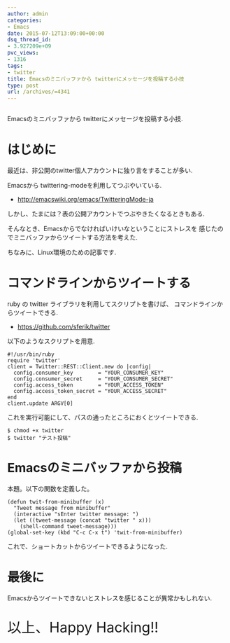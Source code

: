 ```yaml
---
author: admin
categories:
- Emacs
date: 2015-07-12T13:09:00+00:00
dsq_thread_id:
- 3.927209e+09
pvc_views:
- 1316
tags:
- twitter
title: Emacsのミニバッファから twitterにメッセージを投稿する小技
type: post
url: /archives/=4341
---
```


<img alt="" src="https://futurismo.biz/wp-content/uploads/emacs_logo.jpg"/>

Emacsのミニバッファから twitterにメッセージを投稿する小技.

はじめに
========

最近は、非公開のtwitter個人アカウントに独り言をすることが多い.

Emacsから twittering-modeを利用してつぶやいている.

-   <http://emacswiki.org/emacs/TwitteringMode-ja>

しかし、たまには？表の公開アカウントでつぶやきたくなるときもある.

そんなとき、Emacsからでなければいけいなということにストレスを
感じたのでミニバッファからツイートする方法を考えた.

ちなみに、Linux環境のための記事です.

コマンドラインからツイートする
==============================

ruby の twitter ライブラリを利用してスクリプトを書けば、
コマンドラインからツイートできる.

-   <https://github.com/sferik/twitter>

以下のようなスクリプトを用意.

``` {.ruby}
#!/usr/bin/ruby
require 'twitter'
client = Twitter::REST::Client.new do |config|
  config.consumer_key        = "YOUR_CONSUMER_KEY"
  config.consumer_secret     = "YOUR_CONSUMER_SECRET"
  config.access_token        = "YOUR_ACCESS_TOKEN"
  config.access_token_secret = "YOUR_ACCESS_SECRET"
end
client.update ARGV[0]
```

これを実行可能にして、パスの通ったところにおくとツイートできる.

``` {.commonlisp}
$ chmod +x twitter
$ twitter "テスト投稿"
```

Emacsのミニバッファから投稿
===========================

本題。以下の関数を定義した。

``` {.commonlisp}
(defun twit-from-minibuffer (x)
  "Tweet message from minibuffer"
  (interactive "sEnter twitter message: ")
  (let ((tweet-message (concat "twitter " x)))
    (shell-command tweet-message)))
(global-set-key (kbd "C-c C-x t") 'twit-from-minibuffer)
```

これで、ショートカットからツイートできるようになった.

最後に
======

Emacsからツイートできないとストレスを感じることが異常かもしれない.

<p style="font-size:32px">以上、Happy Hacking!!</p>
